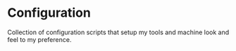Configuration 
=====

Collection of configuration scripts that setup my tools and machine look and
feel to my preference. 


